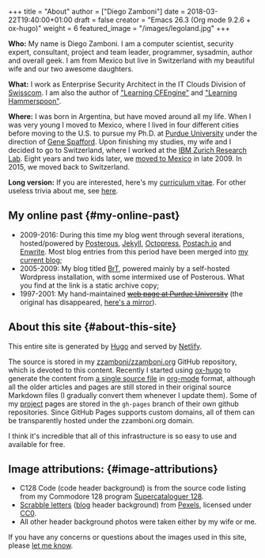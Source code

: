 +++
title = "About"
author = ["Diego Zamboni"]
date = 2018-03-22T19:40:00+01:00
draft = false
creator = "Emacs 26.3 (Org mode 9.2.6 + ox-hugo)"
weight = 6
featured_image = "/images/legoland.jpg"
+++

**Who:** My name is Diego Zamboni. I am a computer scientist, security expert, consultant, project and team leader, programmer, sysadmin, author and overall geek. I am from Mexico but live in Switzerland with my beautiful wife and our two awesome daughters.

**What:** I work as Enterprise Security Architect in the IT Clouds Division of [Swisscom](http://swisscom.com/). I am also the author of ["Learning CFEngine"](http://cf-learn.info) and ["Learning Hammerspoon"](https://leanpub.com/learning-hammerspoon).

**Where:** I was born in Argentina, but have moved around all my life.  When I was very young I moved to Mexico, where I lived in four different cities before moving to the U.S. to pursue my Ph.D. at [Purdue University](http://www.cerias.purdue.edu/) under the direction of [Gene Spafford](http://spaf.cerias.purdue.edu/). Upon finishing my studies, my wife and I decided to go to Switzerland, where I worked at the [IBM Zurich Research Lab](http://www.zurich.ibm.com/). Eight years and two kids later, we [moved to Mexico](/brt/2009/09/08/going-home/index.html) in late 2009. In 2015, we moved back to Switzerland.

**Long version:** If you are interested, here's my [curriculum vitae](/vita.html). For other useless trivia about me, see [here](http://www.zzamboni.org/brt/2007/03/07/blog-tagged/index.html).


## My online past {#my-online-past}

-   2009-2016: During this time my blog went through several iterations, hosted/powered by [Posterous](http://www.posterous.com/), [Jekyll](https://jekyllrb.com/), [Octopress](http://octopress.org/), [Postach.io](https://postach.io/site) and [Enwrite](https://github.com/zzamboni/enwrite). Most blog entries from this period have been merged into [my current blog](/post);
-   2005-2009: My blog titled [BrT](/brt), powered mainly by a self-hosted Wordpress installation, with some intermixed use of Posterous. What you find at the link is a static archive copy;
-   1997-2001: My hand-maintained ~~[web page at Purdue University](http://homes.cerias.purdue.edu/~zamboni/)~~ (the original has disappeared, [here's a mirror](/cerias/zamboni/)).


## About this site {#about-this-site}

This entire site is generated by [Hugo](http://gohugo.io) and served by [Netlify](https://www.netlify.com/).

The source is stored in my [zzamboni/zzamboni.org](https://github.com/zzamboni/zzamboni.org) GitHub repository, which is devoted to this content.  Recently I started using [ox-hugo](https://ox-hugo.scripter.co/) to generate the content from [a single source file](https://github.com/zzamboni/zzamboni.org/blob/master/content-org/zzamboni.org) in [org-mode](https://orgmode.org/) format, although all the older articles and pages are still stored in their original source Markdown files (I gradually convert them whenever I update them). Some of my [project](/code) pages are stored in the `gh-pages` branch of their own github repositories. Since GitHub Pages supports custom domains, all of them can be transparently hosted under the zzamboni.org domain.

I think it's incredible that all of this infrastructure is so easy to use and available for free.


## Image attributions: {#image-attributions}

-   C128 Code (code header background) is from the source code listing from my Commodore 128 program [Supercataloguer 128](http://zzamboni.org/brt/2008/01/24/supercataloger-128).
-   [Scrabble letters](https://www.pexels.com/photo/alphabet-board-game-bundle-close-up-278888/) ([blog](../post) header background) from [Pexels](https://www.pexels.com/), licensed under [CC0](https://www.pexels.com/photo-license/).
-   All other header background photos were taken either by my wife or me.

If you have any concerns or questions about the images used in this site, please [let me know](../contact).
